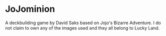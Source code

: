 # JoJominion

A deckbuilding game by David Saks based on Jojo's Bizarre Adventure.
I do not claim to own any of the images used and they all belong to Lucky Land.
